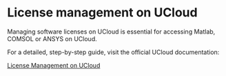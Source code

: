# License management on UCloud

Managing software licenses on UCloud is essential for accessing Matlab, COMSOL or ANSYS on UCloud. 

For a detailed, step-by-step guide, visit the official UCloud documentation:

[License Management on UCloud](https://docs.cloud.sdu.dk/guide/project-overview.html#license-management)



